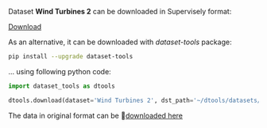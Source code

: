 Dataset **Wind Turbines 2** can be downloaded in Supervisely format:

 [Download](https://assets.supervise.ly/supervisely-supervisely-assets-public/teams_storage/m/V/HX/X0AtA4zUfwvDQ8dAjTA0wGtNhbYxykujC6uuN37Exp5t7hvzJ3LN2Zhk50JX8UQhCgRj8lrXSXvo9OltytS8bpnb9YlRORafzPfpGmIbyYKMWlBPfymp3HIt0U6h.tar)

As an alternative, it can be downloaded with *dataset-tools* package:
``` bash
pip install --upgrade dataset-tools
```

... using following python code:
``` python
import dataset_tools as dtools

dtools.download(dataset='Wind Turbines 2', dst_path='~/dtools/datasets/Wind Turbines 2.tar')
```
The data in original format can be 🔗[downloaded here](https://figshare.com/ndownloader/files/24118271)